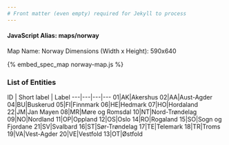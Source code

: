 ```yaml
---
# Front matter (even empty) required for Jekyll to process
---
```


#### JavaScript Alias: maps/norway

Map Name: Norway
Dimensions (Width x Height): 590x640



{% embed_spec_map norway-map.js %}

### List of Entities

ID | Short label | Label
---|---|---|---
01|AK|Akershus
02|AA|Aust-Agder
04|BU|Buskerud
05|FI|Finnmark
06|HE|Hedmark
07|HO|Hordaland
22|JM|Jan Mayen
08|MR|Møre og Romsdal
10|NT|Nord-Trøndelag
09|NO|Nordland
11|OP|Oppland
12|OS|Oslo
14|RO|Rogaland
15|SO|Sogn og Fjordane
21|SV|Svalbard
16|ST|Sør-Trøndelag
17|TE|Telemark
18|TR|Troms
19|VA|Vest-Agder
20|VE|Vestfold
13|OT|Østfold

